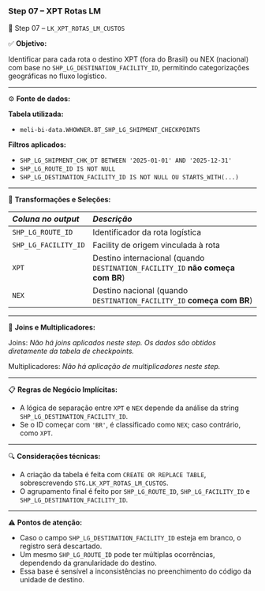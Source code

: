 ### Step 07 – XPT Rotas LM

🔹 Step 07 – `LK_XPT_ROTAS_LM_CUSTOS`

✅ **Objetivo:**

Identificar para cada rota o destino XPT (fora do Brasil) ou NEX (nacional) com base no `SHP_LG_DESTINATION_FACILITY_ID`, permitindo categorizações geográficas no fluxo logístico.

---

⚙️ **Fonte de dados:**

**Tabela utilizada:**
- `meli-bi-data.WHOWNER.BT_SHP_LG_SHIPMENT_CHECKPOINTS`

**Filtros aplicados:**
- `SHP_LG_SHIPMENT_CHK_DT BETWEEN '2025-01-01' AND '2025-12-31'`
- `SHP_LG_ROUTE_ID IS NOT NULL`
- `SHP_LG_DESTINATION_FACILITY_ID IS NOT NULL OU STARTS_WITH(...)`

---

📐 **Transformações e Seleções:**

| *Coluna no output*         | *Descrição*                                                                 |
| :------------------------- | :-------------------------------------------------------------------------- |
| `SHP_LG_ROUTE_ID`          | Identificador da rota logística                                             |
| `SHP_LG_FACILITY_ID`       | Facility de origem vinculada à rota                                         |
| `XPT`                      | Destino internacional (quando `DESTINATION_FACILITY_ID` **não começa com BR**) |
| `NEX`                      | Destino nacional (quando `DESTINATION_FACILITY_ID` **começa com BR**)        |

---

🔁 **Joins e Multiplicadores:**

Joins: *Não há joins aplicados neste step. Os dados são obtidos diretamente da tabela de checkpoints.*

Multiplicadores: *Não há aplicação de multiplicadores neste step.*

---

📋 **Regras de Negócio Implícitas:**

- A lógica de separação entre `XPT` e `NEX` depende da análise da string `SHP_LG_DESTINATION_FACILITY_ID`.
- Se o ID começar com `'BR'`, é classificado como `NEX`; caso contrário, como `XPT`.

---

🔍 **Considerações técnicas:**

- A criação da tabela é feita com `CREATE OR REPLACE TABLE`, sobrescrevendo `STG.LK_XPT_ROTAS_LM_CUSTOS`.
- O agrupamento final é feito por `SHP_LG_ROUTE_ID`, `SHP_LG_FACILITY_ID` e `SHP_LG_DESTINATION_FACILITY_ID`.

---

⚠️ **Pontos de atenção:**

- Caso o campo `SHP_LG_DESTINATION_FACILITY_ID` esteja em branco, o registro será descartado.
- Um mesmo `SHP_LG_ROUTE_ID` pode ter múltiplas ocorrências, dependendo da granularidade do destino.
- Essa base é sensível a inconsistências no preenchimento do código da unidade de destino.
